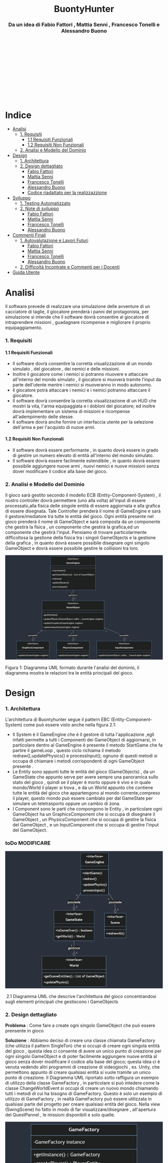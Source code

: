 \
\
\
\
\
\
\
\
\
\
&#8203;
# <center>BuontyHunter</center>
### <center>Da un idea di Fabio Fattori , Mattia Senni , Francesco Tonelli e Alessandro Buono</center>
\
\
\
\
\
\
\
\
\
\
&#8203;
# Indice

- [Analisi ](#analisi)
    - [1. Requisiti](#1-requisiti)
      - [1.1 Requisiti Funzionali](#11-requisiti-funzionali)
      - [1.2 Requisiti Non Funzionali](#12-requisiti-non-funzionali)
    - [2. Analisi e Modello del Dominio ](#2-analisi-e-modello-del-dominio)
- [Design ](#design)
    - [1. Architettura ](#1-architettura)
    - [2. Design dettagliato ](#2-design-dettagliato)
        - [Fabio Fattori](#21-fabio-fattori)
        - [Mattia Senni](#22-mattia-senni)
        - [Francesco Tonelli](#23-francesco-tonelli)
        - [Alessandro Buono](#24-alessandro-buono)
        - [Codice riadattato per la realizzazzione](#25-codice-riadattato-per-la-realizzazzione)
- [Sviluppo ](#sviluppo)
    - [1. Testing Automatizzato ](#1-testing-automatizzato)
    - [2. Note di sviluppo ](#2-note-di-sviluppo)
        - [Fabio Fattori](#21-fabio-fattori-sviluppo)
        - [Mattia Senni](#22-mattia-senni-sviluppo)
        - [Francesco Tonelli](#23-francesco-tonelli-sviluppo)
        - [Alessandro Buono](#24-alessandro-buono-sviluppo)
- [Commenti Finali ](#commenti-finali)
    - [1. Autovalutazione e Lavori Futuri ](#1-autovalutazione-e-lavori-futuri)
        - [Fabio Fattori](#21-fabio-fattori-autovalutazione)
        - [Mattia Senni](#22-mattia-senni-autovalutazione)
        - [Francesco Tonelli](#23-francesco-tonelli-autovalutazione)
        - [Alessandro Buono](#24-alessandro-buono-autovalutazione)
    - [2. Difficoltà Incontrate e Commenti per i Docenti ](#2-difficoltà-incontrate-e-commenti-per-i-docenti)
- [Guida Utente ](#guida-utente)

# Analisi

Il software prevede di realizzare una simulazione delle avventure di un cacciatore di taglie, il giocatore prenderà i panni del protagonista, per simulazione si intende che il software dovrà consentire al giocatore di intraprendere missioni , guadagnare ricompense e migliorare il proprio equipaggiamento.

### 1. Requisiti
#### 1.1 Requisiti Funzionali
- Il software dovrà consentire la corretta visualizzazione di un mondo simulato , del giocatore , dei nemici e delle missioni.
- Inoltre il giocatore come i nemici si potranno muovere e attaccare all'interno del mondo simulato , il giocatore si muoverà tramite l'input da parte dell'utente mentre i nemici si muoveranno in modo autonomo.
- Il giocatore potrà attaccare i nemici e i nemici potranno attaccare il giocatore.
- Il software dovrà consentire la corretta visualizzazione di un HUD che mostri la vita, l'arma equipaggiata e i dobloni del giocatore; ed inoltre dovrà implementare un sistema di missioni e ricompense all'adempimento delle stesse.
- Il software dovrà anche fornire un interfaccia utente per la selezione dell'arma e per l'acquisto di nuove armi.

#### 1.2 Requisiti Non Funzionali
- Il software dovrà essere performante , in quanto dovrà essere in grado di gestire un numero elevato di entità all'interno del mondo simulato.
- Il software dovrà essere facilmente estendibile , in quanto dovrà essere possibile aggiungere nuove armi , nuovi nemici e nuove missioni senza dover modificare il codice alla base del gioco.

### 2. Analisi e Modello del Dominio

Il gioco sarà gestito secondo il modello ECB (Entity-Component-System) , il nostro controller dovrà permettere (uno alla volta) all'input di essere processato,alla fisica delle singole entità di essere aggiornata e alla grafica di essere disegnata. Tale Controller prenderà il nome di GameEngine e sarà il gestore/mediatore tra tutte le entità del gioco.
Ogni entità presente nel gioco prenderà il nome di GameObject e sarà composta da un componente che gestirà la fisica , un componente che gestirà la grafica,ed un componente che gestirà l'input.
Pensiamo di trovare particolarmente difficoltosa la gestione della fisica tra i singoli GameObjects e la gestione della grafica , in quanto dovrà essere possibile disegnare ogni singolo GameObject e dovrà essere possibile gestire le collisioni tra loro.

![no UML found](./relazioniImgs/analisi%20del%20dominio.png "1 Diagramma UML formato durante l'analisi del dominio")

Figura 1: Diagramma UML formato durante l'analisi del dominio, il diagramma mostra le relazioni tra le entità principali del gioco.

# Design 
### 1. Architettura 

L'architettura di Buontyhunter segue il pattern EBC (Entity-Component-System) come può essere visto anche nella figura 2.1:
- Il System è il GameEngine che è il gestore di tutta l'applicazione ,egli infatti permette a tutti i Componenti dei GameObject di aggiornarsi, in particolare dentro al GameEngine è presente il metodo StartGame che fa partire il gameLoop , questo ciclo richiama il metodo redraw(),updatePhysics() e processInput(); ognuno di questi metodi si occupa di chiamare i metodi corrispondenti di ogni GameObject presente .
- Le Entity sono appunti tutte le entità del gioco (GameObjects) , da un GameState che appunto serve per avere sempre una panoramica sullo stato del gioco , quindi se il player è morto oppure è vivo e in quale mondo/World il player si trova , e da un World appunto che contiene tutte le entità del gioco che appartengono al mondo corrente,compreso il player, questo mondo può essere cambiato per dal GameState per simulare un teletrasporto oppure un cambio di zona.
- I Component sono le parti che compongono le Entity , in particolare ogni GameObject ha un GraphicsComponent che si occupa di disegnare il GameObject , un PhysicsComponent che si occupa di gestire la fisica del GameObject , e un InputComponent che si occupa di gestire l'input del GameObject.

### toDo MODIFICARE 
![no UML found](./relazioniImgs/Architettura%201.png "2.1 Diagramma UML che descrive l'architettura del gioco concentrandosi sugli elementi principali che gestiscono i GameObjects")

&#8203;
2.1 Diagramma UML che descrive l'architettura del gioco concentrandosi sugli elementi principali che gestiscono i GameObjects


### 2. Design dettagliato 

**Problema** : Come fare a create ogni singolo GameObject che può essere prensente in gioco 

**Soluzione** : Abbiamo deciso di creare una classe chiamata GameFactory (che utilizza il pattern SingleTon) che si occupi di creare ogni singola entità del gioco , questa idea ci consente di avere un unico punto di creazione per ogni singolo GameObject e di poter facilmente aggiungere nuove entità al gioco senza dover modificare il codice alla base del gioco; questa idea ci è venuta vedendo altri programmi di creazione di videogiochi , es. Unity, che permettono appunto di creare qualsiasi entità si vuole tramite un unico punto di creazione.
Il Diagramma UML riportato sotto raffigura un esempio di utilizzo della classe GameFactory , in particolare si può intedere come la classe ChangeWorldEvent si occupi di creare un nuovo mondo chiamando tutti i metodi di cui ha bisogno di GameFactory.
Questo è solo un esempio di utilizzo di GameFactory , in realtà GameFactory può essere utilizzata in qualsiasi parte del progetto per creare qualsiasi entità del gioco.
Nella view (SwingScene) ho fatto in modo di far visualizzare/disegnare , all'apertura del QuestPannel , le missioni disponibili e solo quelle.

![no UML found](./relazioniImgs/GameFactoryDiagram.png "2.2 Diagramma UML che descrive l'utilizzo di GameFactory , raffigurando quindi solo i metodi interessati da ChangeWorldEvent, ma GameFactory vanta molti altri metodi, oltre a quelli mostrati")

&#8203;
2.2 Diagramma UML che descrive l'utilizzo di GameFactory , raffigurando quindi solo i metodi interessati da ChangeWorldEvent, ma GameFactory vanta molti altri metodi, oltre a quelli mostrati

#### 2.1 Fabio Fattori

**Problema** : Come fare a cambiare il mondo in cui si trova il player , per passare da Hub a OpenWorld e viceversa.

**Soluzione** : Ho deciso di creare un Teleporter che estende GameObject , ed in più ha una destinazione , grazie a questo GameObject è possibile cambiare il mondo in cui si trova il player , in particolare quando il player entra in collisione con il Teleporter , il TeleporterPhysicsComponent genera un Evento , più precisamente un ChangeWorldEvent , che tramite il metodo di World notifyWorldEvent(WorldEvent) che chiama il notifyWorldEvent(WorldEvent) di GameEngine viene aggiunto alla coda di eventi, che ogni game loop viene processata e poi pulita. 
In questo caso quindi il GameEngine deve solo chiamare il setWorld(World) di GameState per cambiare il mondo in cui si trova il player.

![no UML found](./relazioniImgs/TP%20diagram.png "2.3 Diagramma UML che descrive il processo di cambio del mondo in cui si trova il player tramite la generazione di un ChangeWorldEvent da parte di un Teleporter")

**Pattern Usato** : ChangeWorldEvent è un esempio di Observer Pattern , in quanto il GameEngine è l'Observer e il World è l'Observable , in particolare il World notifica il GameEngine di un cambiamento di stato tramite il metodo notifyWorldEvent(WorldEvent) , il GameEngine è in ascolto di questo evento e lo processa quando lo riceve.
Inoltre in Swing Scene è presente uno stato , rappresentato da un booleano chiamato isHub , quindi viene utilizzato il pattern State per cambiare lo stato della scena in base a isHub ; stato presente anche in ChangeWorldEvent , dove lo stato è rappresentato dalla destinazione del Teleporter.

&#8203;
2.3 Diagramma UML che descrive il processo di cambio del mondo in cui si trova il player tramite la generazione di un ChangeWorldEvent da parte di un Teleporter.

**Problema** : voglio rendere possibile che il player possa vedere tutta la mappa dell'openworld , grazie ad una minimappa , e che possa vedere le missioni che ha accettato.

**Soluzione** : Ho deciso di creare una classe HidableObject che permette al giocatore di premere un tasto prestabilito e far apparire/scomparire qualcosa sullo schermo.
La minimappa ed il registro delle missioni sono quindi un HidableObject , un HidableObject estende GameObject quindi ha bisogno di un GraphicsComponent che si occupi di disegnare la minimappa e il registro delle missioni , un InputComponent che se il tasto premuto è quello corretto apre e chiude l'HidableObject , e poi un PhysicsComponent che non deve fare nulla perchè questi oggetti non hanno fisica quindi gli assegno NullPhysicsComponent.
Nella View (SwingScene) è presente una classe innestata chiamata ScenePanel che implementa KeyListener e si occupa di settare a true oppure a falso il corrispondente campo booleano di un InputController presente in SwingScene , questo InputController è inizializzato ed usato nel GameEngine per processare l'input.
In questo modo l'HidableObject può essere reso visibile o invisibile a seconda del tasto premuto, a seconda quindi se il valore booleano contenuto in InputController è vero oppure falso.

![no UML found](./relazioniImgs/minimap%20e%20Quest%20Journal%20Diagram.png "2.4 Diagramma UML che descrive come è stato implementato l'HidableObject")

**Pattern Usato** : NullPhysicsComponent è un PhysicsComponent che non fa nulla , è il pattern comportamentale NullObject che permette di evitare di dover fare controlli su null.

**Problema** : come fare ad implementare il sistema delle missioni , in particolare come fare a far si che il player possa accettare una missione nell'hub e poi completarla nell'openworld.

**Soluzione** : Ho deciso di creare una classe chiamata PlayerEntity che estende FighterEntity , in questo modo posso aggiungere ad una FigherEntity una lista di Quest , in particolare ogni Quest ha un metodo start() e end() che vengono chiamati quando il player accetta una missione e quando la missione viene completata.
Le missioni vengono create dalla GameFactory e vengono rese disponibili da un QuestPannel che è un HidableObject che si occupa di disegnare le missioni disponibili e di far si che il player possa accettarle.
Fatto ciò dovevo trovare un modo per rendere visualizzabile l'HidableObject e quindi ho deciso di creare una nuova classe chiamata InterractableArea che estende GameObject e che ha un HidableObject come attributo , in questo modo posso rendere visualizzabile l'HidableObject quando il player entra in collisione con l'InteractableArea e preme un il tasto E.
Ho deciso di fare InteractableArea il più generale possibile per poterla utilizzare in futuro per rendere visualizzabili altre schermate come la schermata del fabbro creata da Tonelli Francesco.

![no UML found](./relazioniImgs/QuestSystemDiagram.png "2.4 Diagramma UML che descrive come è stato implementato il sistema delle missioni")

#### 2.2 Mattia Senni
**Problema**:
La necessità di determinare quali oggetti disegnare, la loro posizione e decidere se renderli visibili o meno, in base alla posizione del giocatore all'interno del mondo simulato, ha presentato una sfida.

**Soluzione** (Insieme a Fabio Fattori):
Abbiamo affrontato questa sfida implementando un algoritmo nella classe SwingScene insieme a una nuova classe dedicata chiamata Camera. Quest'ultima contiene metodi che permettono di valutare se un oggetto è attualmente in scena, basandosi sulle coordinate interne del nostro gioco, e fornisce le coordinate di rendering convertendo le coordinate in pixel nella vista della camera.
Questi metodi hanno permesso di ottimizzare il processo di rendering, evitando di disegnare oggetti che non sono attualmente visibili nella vista del giocatore e determinando con precisione dove posizionare gli oggetti visibili.

Questo approccio ha contribuito significativamente all'ottimizzazione delle prestazioni del gioco e alla gestione efficiente della visualizzazione degli oggetti in base alla posizione del giocatore nel mondo simulato.

```marmaid
classDiagram
  class SwingGraphic {
    +drawGameObject(GameObject obj)
  }
  class Camera {
    +update(GameObject obj, TileManger tm): void
    +convertToScreenCoordinates(Point2D gameCoordinates): Point2D
    +inScene(Point2d p): boolean
  }

SwingGraphic -- Camera: camera
```

**Problema**:
Era necessario implementare un sistema per gestire e caricare le mappe del gioco, risolvendo i numeri presenti nei file delle mappe con i relativi tipi di tile e caricando le immagini corrispondenti.

**Soluzione**:
Ho creato la classe TileManager, che contiene una lista di Tile con al suo interno una variabile contenente un enumerativo dell'immagine da utilizzare, per memorizzare l'immagine ho utilizzato un'istanza di ImageAssetProvider per risolvere il tipo di tile e ottenere la path dell'immagine corrispondente. La classe SwingGraphics utilizza la Camera per determinare dove disegnare i tile nella finestra e utilizza l'ImagePathProvider per risolvere il percorso dell'immagine da caricare.
Il sistema permette di caricare mappe, risolvere i tipi di tile e disegnarli correttamente sulla finestra di gioco utilizzando la camera per la posizione corretta. L'ImagePathProvider è fondamentale per ottenere le path delle immagini da utilizzare in SwingGraphics e per poter separare la logica dalla grafica.
Il tileManager conosce sempre la mappa corrente e le sue dimensioni tramite la ReactBoundingBox, ovvero rappresenta un rettangolo

```mermaid
classDiagram
  class GameObject{
  }
  GameObject <|-- TileManager
  class TileManager {
    -tiles: List<List<Tile>>
    +loadMap(mapId: int): RectBoundingBox
  }
  TileManager -- RectBoundingBox: boundingBox
  class RectBoundingBox {
    + getHeight() : double
    + getWeigth() : double
    + getPoint2d() : Point2d
  }
  class ImageAssetProvider {
    +ResolveAsset(type: int): String
  }
  class SwingGraphics {
    +drawMap(TileManager tileManager, World w): void
  }
  SwingGraphics -- Camera:camera
  class Camera {
    -position: Point2d
    +WorldToScreenCoordinates(worldPosition: Point2d): Point2d
  }
  TileManager -- Tile:tile
  class Tile {
    -getImage(): ImageType
  }
  Tile -- Point2d: getPoint()
  class Point2d {
    -x: int
    -y: int
  }
```

**Problema**:
La necessità di implementare un algoritmo di Pathfinding per consentire ai nemici di determinare il percorso più efficiente per raggiungere il giocatore in ogni momento del gioco.

**Soluzione**:
Ho affrontato questo problema sviluppando due algoritmi di Pathfinding distinti: ASTAR Pathfinding (implementato grazie ad una base dell'algoritmo fornito da ChatGPT(https://chat.openai.com/)) e BFS Pathfinding. Questi algoritmi sono stati implementati attraverso una classe Pathfinder, e per fornire un approccio flessibile, abbiamo introdotto una Pathfinder Factory. Quest'ultima consente di creare dinamicamente gli algoritmi di Pathfinding necessari in base alle esigenze del gioco.
Per garantire che i nemici si muovano efficacemente verso il giocatore, abbiamo creato una classe AIPathfinderHelper, che, attraverso il metodo MoveItem, consente a un oggetto (come un nemico) di conoscere il prossimo passo ottimizzato per avvicinarsi al giocatore. Inoltre, la classe AIEnemyPathfinder è stata introdotta per gestire il movimento degli avversari in modo da non raggiungere direttamente il giocatore, ma piuttosto affrontarlo in modo strategico.

Questa soluzione ha migliorato notevolmente il comportamento degli avversari nel gioco, rendendoli più intelligenti e capaci di navigare in modo efficiente verso il giocatore in ogni situazione.

```mermaid

classDiagram
  class Pathfinder {
    +findPath(Point2D start, Point2D goal): List<Point2D>
  }
  class AStarPathFinder {
    +findPath(Point2D start, Point2D goal): List<Point2D>
  }
  AStarPathFinder --|> Pathfinder
  BFSPathFinder --|> Pathfinder
  class BFSPathFinder {
    +findPath(Point2D start, Point2D goal): List<Point2D>
  }
  class PathfinderFactory {
    +createAStarPathfinder(boolean useCache): Pathfinder
    +createBFSPathfinder(boolean useCache): Pathfinder
  }
  class AIPathfinderHelper {
    +Point2d moveItem(Point2d current, Point2d destination, Vector2d speed, List<List<Tile>> map)
  }
  class AIEnemyFollowPathHelper {
    +Point2d followPlayer(FighterEntity enemy, Vector2d speed, World world)
  }

  AIEnemyFollowPathHelper --|> AIPathfinderHelper

```

**Pattern utilizzati**:
- Factory Patter: per il factory dei path finder
- Strategy Patter: per dare il path finder da usare al AIPathFinder Helper


**Problema**:
La necessità di implementare un sistema di collisioni nel gioco per determinare se due elementi, come oggetti o nemici, si scontrano all'interno della mappa.

**Soluzione**:
Per gestire le collisioni, ho introdotto due tipi di bounding box: RectBoundingBox e CircleBoundingBox, che rappresentano rispettivamente un quadrato e un cerchio. Inoltre, ho creato una classe denominata CollisionDetector.
La classe CollisionDetector fornisce quattro metodi: isColliding, ciascuno dedicato a gestire la collisione tra tipi specifici di bounding box. Questi metodi restituiscono un valore booleano, indicando se i due elementi stanno collidendo nella mappa.
L'utilizzo di bounding box di forma diversa fornisce una flessibilità maggiore nel gestire collisioni tra oggetti con geometrie differenti. Questa soluzione ha garantito un rilevamento accurato delle collisioni nel gioco, contribuendo a una simulazione più realistica e interattiva.

```mermaid
classDiagram
  class RectBoundingBox {
    +isCollidingWith(RectBoundingBox other): boolean
    +isCollidingWith(CircleBoundingBox other): boolean
  }
  class CircleBoundingBox {
    +isCollidingWith(RectBoundingBox other): boolean
    +isCollidingWith(CircleBoundingBox other): boolean
  }
  class CollisionDetector {
    +isColliding(RectBoundingBox box1, RectBoundingBox box2): boolean
    +isColliding(RectBoundingBox box1, CircleBoundingBox box2): boolean
    +isColliding(CircleBoundingBox box1, RectBoundingBox box2): boolean
    +isColliding(CircleBoundingBox box1, CircleBoundingBox box2): boolean
  }

```

**Problema**:
Era necessario implementare un sistema di spawn dei nemici nel mondo del gioco e gestire il processo di creazione di nemici in modo dinamico.

**Soluzione**:
Per affrontare questa esigenza, all'interno della classe World ho inserito un EnemyRegistry. Quest'ultimo è responsabile di gestire il processo di spawn dei nemici, consentendo o impedendo la creazione in base alle condizioni di gioco.
Ho creato una classe EnemySpawner come interfaccia di base, dalla quale ho derivato una classe specifica chiamata EnemySpawnerFromDistance. Quest'ultima, eseguita ad ogni frame, calcola tramite una probabilità se i nemici devono essere creati. Il metodo spawn aggiunge al world , il cui numero e tipo sono determinati in base a questa probabilità.
L'utilizzo dell'EnemyRegistry permette di mantenere una gestione centralizzata dei nemici, che possono essere aggiunti alla lista interna dell'EnemyRegistry una volta creati dalla classe di spawn.
Questa soluzione ha fornito un sistema flessibile e dinamico per la creazione dei nemici nel gioco, permettendo di regolare dinamicamente la presenza di nemici in base a determinate condizioni o probabilità.
L'enemyRegistry dispone anche di interfacce per eliminare i nemici o mettere in pausa lo spawn

```mermaid

classDiagram
  class EnemyEntity {
    // Dettagli della classe Enemy
  }
  class FighterEntity {
    // classe fighter entity
  }
  FighterEntity --|> EnemyEntity

  class EnemyRegistry {
    +spawnEnemy(): List~EnemyEntity~
  }

  class World {
    -enemyRegistry: EnemyRegistry
    //tutti gli altri metodi del World
  }

  World -- EnemyRegistry:enemyRegistry

  class EnemySpawner {
    +spawn(): void
  }
  class EnemySpawnerFromDistance {
    +spawn(): void
  }
  EnemySpawnerFromDistance --|> EnemySpawner


```

**Problema**:
Era necessario implementare un sistema per gestire gli attacchi degli enemy e del boss, definendo quando dovrebbero attaccare in base a determinati fattori, tra cui il tempo trascorso dall'ultimo attacco e una probabilità.

**Soluzione**:
Ho introdotto la classe AttackHelper, che è utilizzata sia da Enemy che da Boss. Questa classe mantiene informazioni come il tempo dell'ultimo attacco, l'intervallo di attacco desiderato, la probabilità di attacco di base e un moltiplicatore di probabilità.
Il metodo canAttack calcola se un attacco dovrebbe essere effettuato in base al tempo trascorso dall'ultimo attacco e ad una probabilità esponenziale data dal tempo medio di attacco di ogni entità. Questo sistema permette di modellare dinamicamente la frequenza degli attacchi in modo realistico, adattabile ed imprevedibile.
L'utilizzo di AttackHelper consente una gestione centralizzata degli attacchi, garantendo un approccio coerente sia per gli enemy che per il boss ed inoltre rispetta a pieno il principio di DRY.

```mermaid

classDiagram
  class AttackHelper {
    - millisecondCheck: long
    - probability: Probability
    - millisecondSinceLastAttach: long
    - millisecondSinceLastCheck: long
    + AttackHelper(attachCoolDown: long)
    + canAttack(elapsed: long): boolean
    + getMillisecondSinceLastAttach(): long
    + getAttackDirection(itemPos: Point2d, targetPos: Point2d): Direction
  }
  class Probability {
    + p(milliseconds: long): double
  }
  class ExponentialProbability {
    - lambda: double
    + ExponentialProbability(lambda: double)
    + p(milliseconds: long): double
  }
  class PercentageHelper {
    + match(percent: double): boolean
  }
  class Point2d {
    - x: double
    - y: double
  }

  class EnemyEntity {
    //metodi di enemyEntity
  }

  class WizardBossEntity {
    //metodi di WizardBossEntity
  }

  EnemyEntity -- AttackHelper: attackHelper
  WizardBossEntity -- AttackHelper: attackHelper
  WizardBossEntity -- AttackHelper: spawnHelper

```

**Problema**:
Era necessario implementare un boss, il WizardBossEntity, con due tipi di attacco: uno con una spada e l'altro tramite lo spawn di nemici. Inoltre, il boss deve agire in modo intelligente, attaccando solo quando vicino al giocatore, e deve seguire una logica ben definita per cui all'inizio del gioco si crea in un punto casuale e si muove casualmente sullo schermo, una volta vicino al giocatore tenderà ad attaccarlo.

**Soluzione**:
Ho creato la classe WizardBossEntity, che eredita da FighterEntity e utilizza un'istanza di AttackHelper per determinare quando attaccare o quando spawnare. Il boss ha anche un'istanza di EnemySpawnerFixed, che implementa EnemySpawner e che permette di spawnare tre nemici casuali quando chiamato tramite il metodo spawn.
La classe World gestisce il processo di spawn dei nemici tramite EnemyRegistry. Quando il boss attacca il giocatore, chiama il metodo disableEnemy di World, il quale, a sua volta, chiama il metodo corrispondente in EnemyRegistry per fermare lo spawn dei nemici regolari e inizia a spawnare i nemici del boss attraverso EnemySpawnerFixed, richiamato dal metodo di attacco del boss.

```mermaid

classDiagram
  class WizardBossEntity {
    - health: int
    - maxHealth: int
    - vel: Vector2d
    - followPathHelper: AIEnemyFollowPathHelper
    - currentTarget: Point2d
    - gpsActive: boolean
    - enemySpawner: EnemySpawner
    - spawnCoolDown: long
    - attachCoolDown: long
    - attachHelper: AttackHelper
    - spawnHelper: AttackHelper
    - type: FighterEntityType
    - die: boolean
    - isAttackingPlayer: boolean
    - attackPlayer: boolean
    - deltaPlayerNear: int
    + isAttackingPlayer(): boolean
    + setAttackingPlayer(isAttackingPlayer: boolean): void
    + WizardBossEntity(type: GameObjectType, box: BoundingBox, input: InputComponent, graph: GraphicsComponent, phys: PhysicsComponent, w: World)
    + isGpsActive(): boolean
    + setGpsActive(gpsActive: boolean): void
    + setCurrentTarget(currentTarget: Point2d): void
    + update(w: World, elapsed: long): void
    - checkNearPlayer(world: World): boolean
    - generateTargetPoint(w: World): void
    - tryGenerateEnemy(w: World, elapsed: long): void
    - tryAttackPlayer(w: World, elapsed: long): void
    - checkDie(w: World): boolean
  }
  class FighterEntity {
    // ... (omitted for brevity)
  }


WizardBossEntity --|> FighterEntity

```

#### 2.3 Francesco Tonelli

**Problema** : 


#### 2.4 Alessandro Buono

**Problema** : Come prendere in input gli attacchi del giocatore

**Soluzione** : Modificando l'interfaccia precedentemente implementata "InputController" mi sono adattato al pattern già utilizzato inserendo però varie funzioni per migliorare la logica e la leggibilità del codice.
L'utilizzo di variabili di stato ha permesso al codice di essere flessibile ed adattabile a varie modifiche sulle interazioni fondamentali che il personaggio ha con gli input, per esempio se il personaggio si può muovere in più direzioni contemporaneamente o se il suo movimento è interrotto se si sta eseguendo un attacco, tutte cose facilmente comprensibili e modificabili nel codice.

**Pattern usato** : DRY


**Problema** : Gestione delle hitbox degli attacchi

**Soluzione**

# Sviluppo

### 1. Testing Automatizzato 

I test sono implementati nel file AppTest.java (link di AppTestAggiornato) ed essi verificano il corretto funzionamento dell classe GameEngine, GameFactory, GameState, World , PlayerEntity e Point2d poichè consideriamo queste le classi più importanti del nostro progetto.
Di queste classi si testano :
- GameEngine
    - il costruttore 
    - le variabili statiche
- GameFactory
    - il costruttore
    - il metodo createPlayerEntity
    - il metodo createWorld
    - il metodo createTeleporter
    - il metodo createQuestPannel
- GameState
    - il costruttore
    - il metodo setWorld
    - la gestione del gameOver
    - il metodo notifyWorldEvent
- World
    - il costruttore
    - il metodo notifyWorldEvent
- PlayerEntity
    - il costruttore
    - il metodo addQuest
    - il metodo removeQuest
    - se il metodo getQuests ritorna una copia delle quest
    - controllo se i metodi desposit e withdraw funzionano correttamente
- Point2d
    - l'equals 
    - l'hashCode


### 2. Note di sviluppo

#### 2.1 Fabio Fattori Sviluppo

- Utilizzo di Stream:
    Usate in tutto il progetto per filtrare e mappare liste di GameObject o di Quest. Quello riportato è un singolo esempio presente nella classe GameEngine.
    Permalink: 

#### 2.2 Mattia Senni Sviluppo

**Utilizzo di Optional**:
Ho utilizzato gli optional in molti metodi che ritornavo oggetti solo se alcune condizioni sono verificate, o in metodi che ritornavo oggetti solo se presente ad esempio a seguente link

**Utilizzo di Stream**:
Ho utilizzato gli stream tutte le volte che avevo bisogno di fare operazioni su una lista, quali scorrimento, filtri o mappatura.

**Utilizzo di Lambda**:
Ho utilizzato le lambda ogni volta che necessitavo di scrivere metodi corti all'intero di filtri o mappature degli stream

**Utilizzo di Java Platform Model System**:
Ho utilizzato le il JPMS per mantere ordine all'interno del progetto e per dare una struttura ad albero bel definita all'interno del progetto ad esempio con il package AI contenuto dentro il package model che al suo interno contiene tutte le classi utilizzate per gestire attacchi, spawn path finding degli oggetti automatizzati come i nemici

#### 2.3 Francesco Tonelli Sviluppo

- Utilizzo di Stream:
    Usate per lo sviluppo del fabbro nella classe SwingScene. Permalink: 
- Utilizzo di javax.sound (non spiegata a lezione):
    Usata per la riproduzione delle tracce mumsicali durante il gameplay in MusicPlayer. Permalink:

#### 2.4 Alessandro Buono Sviluppo

- Utilizzo di Ridondanze:
    Durante tutto il processo della creazione del programma è molto utile avere certi campi salvati in molteplici oggetti, così da rendere tutto il
    development più fluido e soprattutto comprensibile.
    Spesso può sembrare inutile o subottimale, ma può rispariare tanto tempo quando si cercano dei campi o quando si cerca di risalire ad un errore.
    È molto importante però anche considerare il modo in cui i compagni di progetto concepiscono e progettano il codice, perché fare del codice
    comprensibile per se stessi non vuol dire sempre fare del codice comprensibile per tutti.

#### 2.5 Codice riadattato per la realizzazzione

Prima di metterci a lavorare sul progetto Fabio Fattori e Mattia Senni hanno partecipato al seminario opzionale 'Game as a Lab' , dove il Professore Ricci ha spiegato come realizzare un gioco in Java , in particolare ha spiegato come realizzare un gioco in Java con il pattern ECS mostrandoci un esempio di gioco realizzato da lui stesso, quel codice alla fine del seminario ci è stato consegnato e noi lo abbiamo riadattato per realizzare il nostro gioco.
Quindi difatto nel suo codice era presente una bozza di GameEngine , di World , di GameObject , di GraphicsComponent , di PhysicsComponent , di InputComponent , di Scene e di gestione degli eventi nel GameEngine , noi abbiamo preso queste bozze e le abbiamo riadattate per realizzare il progetto cercando ovviamente di capire il più possibile il codice che ci è stato consegnato.

# Commenti Finali 

### 1. Autovalutazione e Lavori Futuri 

#### 2.1 Fabio Fattori Autovalutazione

Penso di essere stato molto utile al gruppo , forse perchè ho partecipato al seminario opzionale 'Game as a Lab' , quindi ho avuto modo di capire meglio il codice che ci è stato consegnato e di capire meglio come funziona la struttura interna del gioco.
Quindi ero la figura nel gruppo a cui tutti si rivolgevano per chiedere chiarimenti su come funzionava il codice alla base del gioco, e per la risoluzione di bug; questo è accaduto anche perchè io sono riuscito a finire gli altri esami della sessione e quindi ho avuto più tempo per dedicarmi al progetto, dopo che ho finito le mie parti obbligatorie ho avuto modo anche di fare molte parti opzionali non richieste.
La vera difficoltà è stata realizzare la Camera , più precisamente far si che la camera seguisse il player , perchè la telecamera doveva seguire il player ma non doveva uscire dai bordi del mondo , quindi ho dovuto fare un sistema di traslazione della camera che mi permettesse di seguire il player ma che non mi facesse uscire dai bordi del mondo, infatti la parte della camera che gestisce questa cosa è abbastanza illeggibile da una persona che non ha scritto quella parte; quindi in futuro vorrei rifare la parte della camera per renderla più leggibile e più efficiente.

#### 2.2 Mattia Senni Autovalutazione

#### 2.3 Francesco Tonelli Autovalutazione

Ho lavorato principalmente alla parte grafica del progetto, dando supporto anche agli altri componenti del gruppo quando si è trattato di fare il resize di alcune interfacce in game. Purtroppo, sono stato un po' stretto coi tempi, a causa di impegni lavorativi e universitari, e quindi avrei preferito concentrarmi maggiormente su questo progetto, in quanto me ne sono sempre interessato, e l'idea mi era piaciuta molto già quando la stavamo valutando. Ho avuto modo di implementare cose che non avevo mai fatto, come grafiche più complesse di semplici bottoni, e le musiche di gioco, che per quanto il meccanismo sia piuttosto semplice mi ha incuriosito molto. In futuro, avrei voluto rifare da capo alcune grafiche, renderle più dettagliate e ottimizzate.
Le difficoltà più grandi che ho dovuto affrontare sono state sicuramente la scalabilità delle grafiche (nello specifico quella dell'hud, del fabbro e delle quest) e le animazioni dei personaggi, che sono costituite da più di uno sprite. A volte, durante lo sviluppo, dovevo attendere il completamento del codice di qualche altro componente per poter continuare con la mia parte, ma in fondo credo che quest'ultima difficoltà ci abbia solo portato ad avere più rispetto l'uno nei confronti dell'altro, e a lavorare come un team. 

#### 2.4 Alessandro Buono Autovalutazione

È stata una grande sfida lavorare ad un progetto con altre persone, le corse critiche sono sempre molto difficili da risolvere.
ERROR 404 - CONTENT NOT FOUND - err.220774

### 2. Difficoltà Incontrate e Commenti per i Docenti 


# Guida Utente 

# Movimento
- W per muoversi in alto
- S per muoversi in basso
- A per muoversi a sinistra
- D per muoversi a destra

# Interazione con gli oggetti
- E per interagire con un oggetto dopo essercisi avvicinato
- M per aprire e chiudere la minimappa
- J per aprire e chiudere il registro delle missioni
- I per aprire e chiudere l'inventario

# Combattimento
- freccette per attaccare nella direzione corrispondente alla freccetta premuta

# Interazione con il fabbro , con il pannel delle quest e con il pannello dell'inventario
- per interagire con il fabbro , con il pannel delle quest e con il pannello dell'inventario bisogna avvicinarsi e premere E
- per chiudere il pannel delle quest e il pannello dell'inventario bisogna premere E oppure allontanarsi dalla zona interagibile
- per eseguire qualsiasi azione nel pannello che si apre a schermo bisogna utilizzare il mouse e cliccare sui bottoni
    # ESEMPI
    - per accettare una missione bisogna cliccare su essa con il mouse
    - per equipaggiare un'arma bisogna cliccare su di essa con il mouse
    - per riparare l'arma equipaggiata bisogna cliccare sull'icona del martello , le armi riparabili sono quelle che hanno la barra della durabilità non piena , quindi le spade
    - per comprare le munizioni dell'arco bisogna cliccare sull'icona della freccia con l'arco equipaggiato